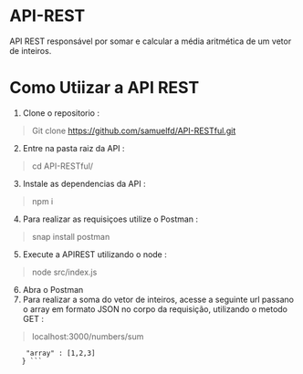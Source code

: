 # API-REST
API REST responsável por somar e calcular a média aritmética de um vetor de inteiros.

# Como Utiizar a API REST
1. Clone o repositorio : 
> Git clone https://github.com/samuelfd/API-RESTful.git
2. Entre na pasta raiz da API :
> cd API-RESTful/ 
3. Instale as dependencias da API :
> npm i
4. Para realizar as requisiçoes utilize o Postman : 
> snap install postman
5. Execute a APIREST utilizando o node :
> node src/index.js
6. Abra o Postman 
7. Para realizar a soma do vetor de inteiros, acesse a seguinte url passano o array em formato JSON no corpo da requisição, utilizando o metodo GET :
>localhost:3000/numbers/sum
```{ 
	"array" : [1,2,3] 
   } ```	
